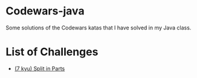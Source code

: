 # Codewars-java
Some solutions of the Codewars katas that I have solved in my Java class.

# List of Challenges
- [(7 kyu) Split in Parts](https://www.codewars.com/kata/5650ab06d11d675371000003)

